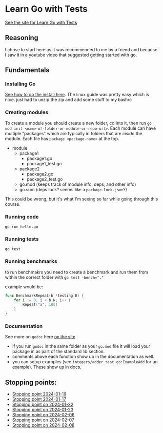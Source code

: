 # Learn Go with Tests

[See the site for Learn Go with Tests](https://quii.gitbook.io/learn-go-with-tests/)

## Reasoning 

I chose to start here as it was recommended to me by a friend and because I saw it in a youtube video that suggested getting started with go. 

## Fundamentals 

### Installing Go

[See how to do the install here](https://go.dev/doc/install). The linux guide was pretty easy which is nice. just had to unzip the zip and add some stuff to my bashrc

### Creating modules 

To create a module you should create a new folder, cd into it, then run `go mod init <name-of-folder-or-module-or-repo-url>`. 
Each module can have multiple "packages" which are typically in folders that are *inside* the module. Each file has `package <package-name>` at the top. 

- module 
  - package1
    - package1.go
    - package1_test.go
  - package2
    - package2.go
    - package2_test.go
  - go.mod (keeps track of module info, deps, and other info)
  - go.sum (deps lock? seems like a `package.lock.json`?)

This could be wrong, but it's what I'm seeing so far while going through this course.

### Running code 
`go run hello.go`

### Running tests
`go test`

### Running benchmarks 

to run benchmakrs you need to create a benchmark and run them from within the correct folder with `go test -bench="."`

example would be: 

```go
func BenchmarkRepeat(b *testing.B) {
	for i := 0; i < b.N; i++ {
		Repeat("a", 100)
	}
}
```

### Documentation 

See more on `godoc` here [on the site](https://quii.gitbook.io/learn-go-with-tests/go-fundamentals/hello-world#go-doc)

- if you run `godoc` in the same folder as your `go.mod` file it will load your package in as part of the standard lib section.
- comments above each function show up in the documentation as well.
- you can setup examples (see `integers/adder_test.go:ExampleAdd` for an example). These show up in docs. 

## Stopping points: 
- [Stopping point 2024-01-16](https://quii.gitbook.io/learn-go-with-tests/go-fundamentals/hello-world#keep-going-more-requirements)
- [Stopping point 2024-01-17](https://quii.gitbook.io/learn-go-with-tests/go-fundamentals/arrays-and-slices)
- [Stopping point on 2024-01-22](https://quii.gitbook.io/learn-go-with-tests/go-fundamentals/arrays-and-slices#write-the-test-first-3)
- [Stopping point on 2024-01-23](https://quii.gitbook.io/learn-go-with-tests/go-fundamentals/structs-methods-and-interfaces)
- [Stopping point on 2024-02-06](https://quii.gitbook.io/learn-go-with-tests/go-fundamentals/pointers-and-errors#refactor)
- [Stopping point on 2024-02-07](https://quii.gitbook.io/learn-go-with-tests/go-fundamentals/maps)
- [Stopping point on 2024-02-08](https://quii.gitbook.io/learn-go-with-tests/go-fundamentals/mocking)